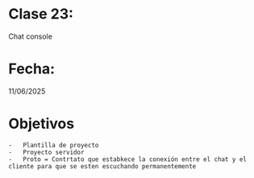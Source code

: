 # Clase 23: 
Chat console

# Fecha: 
11/06/2025

# Objetivos
    -   Plantilla de proyecto
    -   Proyecto servidor 
    -   Proto = Contrtato que estabkece la conexión entre el chat y el cliente para que se esten escuchando permanentemente